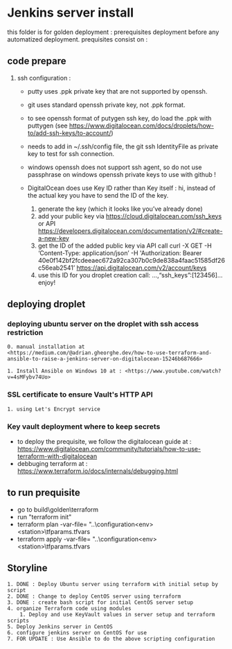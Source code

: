 # Jenkins server install

this folder is for golden deployment : prerequisites deployment before any automatized deployment.
prequisites consist on :

## code prepare

1. ssh configuration :
    - putty uses .ppk private key that are not supported by openssh.
    - git uses standard openssh private key, not .ppk format.
    - to see openssh format of putygen ssh key, do load the .ppk with puttygen (see  <https://www.digitalocean.com/docs/droplets/how-to/add-ssh-keys/to-account/>)
    - needs to add in ~/.ssh/config file, the git ssh IdentityFile as private key to test for ssh connection.
    - windows openssh does not support ssh agent, so do not use passphrase on windows openssh private keys to use with github !
    - DigitalOcean does use Key ID rather than Key itself :
        hi, instead of the actual key you have to send the ID of the key.

        1. generate the key (which it looks like you’ve already done)
        2. add your public key via <https://cloud.digitalocean.com/ssh_keys> or API <https://developers.digitalocean.com/documentation/v2/#create-a-new-key>
        3. get the ID of the added public key via API call curl -X GET -H ‘Content-Type: application/json’ -H 'Authorization: Bearer 40e0f142bf2fcdeeaec672a92ca307b0c9de838a4faac51585df26c56eab2541’ <https://api.digitalocean.com/v2/account/keys>
        4. use this ID for you droplet creation call: …,“ssh_keys”:[123456]… enjoy!

## deploying droplet

### deploying ubuntu server on the droplet with ssh access restriction

    0. manual installation at <https://medium.com/@adrian.gheorghe.dev/how-to-use-terraform-and-ansible-to-raise-a-jenkins-server-on-digitalocean-15246b687666>

    1. Install Ansible on Windows 10 at : <https://www.youtube.com/watch?v=4sMFybv74Uo>

### SSL certificate to ensure Vault's HTTP API

    1. using Let's Encrypt service

### Key vault deployment where to keep secrets

- to deploy the prequisite, we follow the digitalocean guide at : <https://www.digitalocean.com/community/tutorials/how-to-use-terraform-with-digitalocean>
- debbuging terraform at : <https://www.terraform.io/docs/internals/debugging.html>

## to run prequisite

- go to build\golden\terraform
- run "terraform init"
- terraform plan -var-file= "..\configuration\<env>\<station>\tfparams.tfvars
- terraform apply -var-file= "..\configuration\<env>\<station>\tfparams.tfvars

## Storyline

    1. DONE : Deploy Ubuntu server using terraform with initial setup by script 
    2. DONE : Change to deploy CentOS server using terraform
    3. DONE : create bash script for initial CentOS server setup
    4. organize Terraform code using modules
        1. Deploy and use KeyVault values in server setup and terraform scripts
    5. Deploy Jenkins server in CentOS
    6. configure jenkins server on CentOS for use
    7. FOR UPDATE : Use Ansible to do the above scripting configuration
